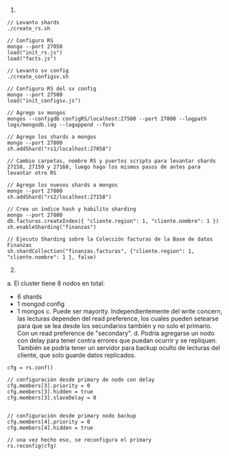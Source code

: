 1.
```
// Levanto shards
./create_rs.sh

// Configuro RS
mongo --port 27058
load("init_rs.js")
load("facts.js")

// Levanto sv config
./create_configsv.sh

// Configuro RS del sv config
mongo --port 27500
load("init_configsv.js")

// Agrego sv mongos
mongos --configdb configRS/localhost:27500 --port 27800 --logpath logs/mongodb.log --logappend --fork

// Agrego los shards a mongos
mongo --port 27800
sh.addShard("rs1/localhost:27058")

// Cambio carpetas, nombre RS y puertos scripts para levantar shards 27158, 27159 y 27160, luego hago los mismos pasos de antes para levantar otro RS

// Agrego los nuevos shards a mongos
mongo --port 27800
sh.addShard("rs2/localhost:27158")

// Creo un índice hash y habilito sharding
mongo --port 27800
db.facturas.createIndex({ "cliente.region": 1, "cliente.nombre": 1 })
sh.enableSharding("finanzas")

// Ejecuto Sharding sobre la Colección facturas de la Base de datos Finanzas
sh.shardCollection("finanzas.facturas", {"cliente.region": 1, "cliente.nombre": 1 }, false)
```
2.
a. El cluster tiene 8 nodos en total:
* 6 shards
* 1 mongod config
* 1 mongos
c. Puede ser mayority. Independientemente del write concern, las lecturas dependen del read preference, los cuales pueden setearse para que se lea desde los secundarios también y no solo el primario. Con un read preference de "secondary".
d. Podría agregarse un nodo con delay para tener contra errores que puedan ocurrir y se repliquen. También se podría tener un servidor para backup oculto de lecturas del cliente, que solo guarde datos replicados.
```
cfg = rs.conf()

// configuración desde primary de nodo con delay
cfg.members[3].priority = 0
cfg.members[3].hidden = true
cfg.members[3].slaveDelay = 0


// configuración desde primary nodo backup
cfg.members[4].priority = 0
cfg.members[4].hidden = true

// una vez hecho eso, se reconfigura el primary
rs.reconfig(cfg)
```
